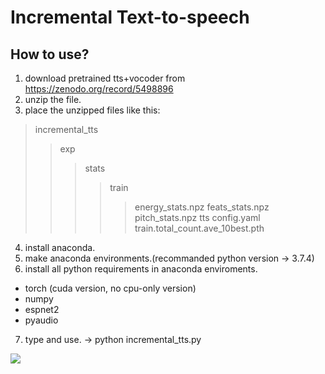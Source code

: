 Incremental Text-to-speech
=============
How to use?
-------------
1. download pretrained tts+vocoder from https://zenodo.org/record/5498896
2. unzip the file.
3. place the unzipped files like this:
> incremental_tts
> > exp
> > > stats 
> > > > train
> > > > > energy_stats.npz
> > > > > feats_stats.npz
> > > > > pitch_stats.npz
> > > tts
> > > > config.yaml
> > > > train.total_count.ave_10best.pth
                
4. install anaconda.
5. make anaconda environments.(recommanded python version -> 3.7.4)
6. install all python requirements in anaconda enviroments.
- torch (cuda version, no cpu-only version)
- numpy
- espnet2
- pyaudio
7. type and use. -> python incremental_tts.py

<img src="https://img.shields.io/badge/Firebase-FFCA28?style=flat-square&logo=firebase&logoColor=white"/>
